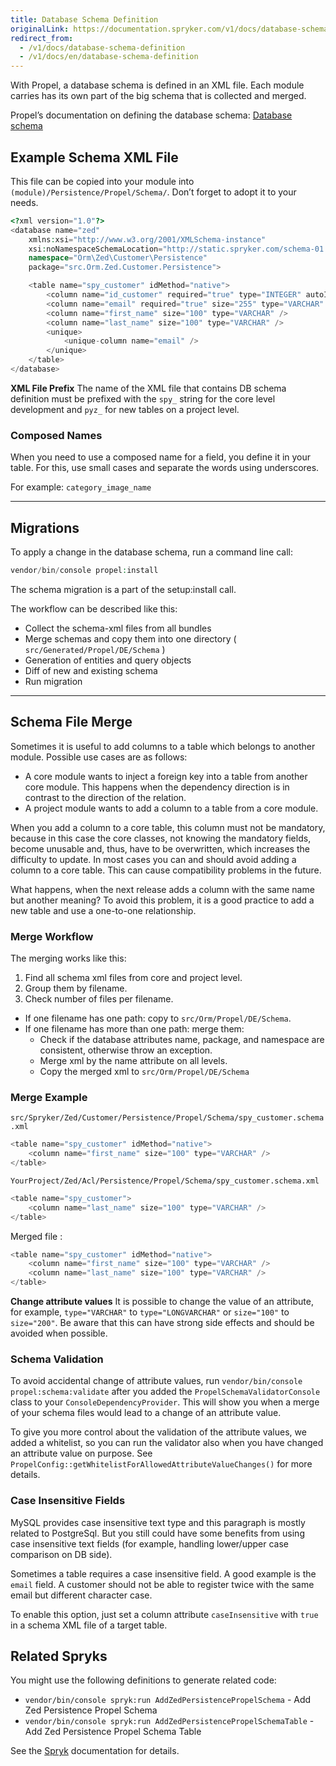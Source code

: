 ```yaml
---
title: Database Schema Definition
originalLink: https://documentation.spryker.com/v1/docs/database-schema-definition
redirect_from:
  - /v1/docs/database-schema-definition
  - /v1/docs/en/database-schema-definition
---
```


With Propel, a database schema is defined in an XML file. Each module carries has its own part of the big schema that is collected and merged.

Propel’s documentation on defining the database schema: [Database schema](http://propelorm.org/documentation/reference/schema.html)

## Example Schema XML File

This file can be copied into your module into `(module)/Persistence/Propel/Schema/`. Don’t forget to adopt it to your needs.

```php
<?xml version="1.0"?>
<database name="zed"
    xmlns:xsi="http://www.w3.org/2001/XMLSchema-instance"
    xsi:noNamespaceSchemaLocation="http://static.spryker.com/schema-01.xsd"
    namespace="Orm\Zed\Customer\Persistence"
    package="src.Orm.Zed.Customer.Persistence">

    <table name="spy_customer" idMethod="native">
        <column name="id_customer" required="true" type="INTEGER" autoIncrement="true" primaryKey="true" />
        <column name="email" required="true" size="255" type="VARCHAR" />
        <column name="first_name" size="100" type="VARCHAR" />
        <column name="last_name" size="100" type="VARCHAR" />
        <unique>
            <unique-column name="email" />
        </unique>
    </table>
</database>
```

**XML File Prefix** 
The name of the XML file that contains DB schema definition must be prefixed with the `spy_` string for the core level development and `pyz_` for new tables on a project level.

### Composed Names

When you need to use a composed name for a field, you define it in your table. For this, use small cases and separate the words using underscores.

For example: `category_image_name`

------

## Migrations

To apply a change in the database schema, run a command line call:

```php
vendor/bin/console propel:install
```

The schema migration is a part of the setup:install call.

The workflow can be described like this:

* Collect the schema-xml files from all bundles
* Merge schemas and copy them into one directory ( `src/Generated/Propel/DE/Schema` )
* Generation of entities and query objects
* Diff of new and existing schema
* Run migration

------

## Schema File Merge

Sometimes it is useful to add columns to a table which belongs to another module. Possible use cases are as follows:

* A core module wants to inject a foreign key into a table from another core module. This happens when the dependency direction is in contrast to the direction of the relation.
* A project module wants to add a column to a table from a core module.

When you add a column to a core table, this column must not be mandatory, because in this case the core classes, not knowing the mandatory fields, become unusable and, thus, have to be overwritten, which increases the difficulty to update. In most cases you can and should avoid adding a column to a core table. This can cause compatibility problems in the future. 

What happens, when the next release adds a column with the same name but another meaning? To avoid this problem, it is a good practice to add a new table and use a one-to-one relationship.

### Merge Workflow

The merging works like this:

1. Find all schema xml files from core and project level.
2. Group them by filename.
3. Check number of files per filename.

* If one filename has one path: copy to `src/Orm/Propel/DE/Schema`.
* If one filename has more than one path: merge them:
  * Check if the database attributes name, package, and namespace are consistent, otherwise throw an exception.
  * Merge xml by the name attribute on all levels.
  * Copy the merged xml to `src/Orm/Propel/DE/Schema`

### Merge Example

`src/Spryker/Zed/Customer/Persistence/Propel/Schema/spy_customer.schema.xml`

```php
<table name="spy_customer" idMethod="native">
    <column name="first_name" size="100" type="VARCHAR" />
</table>
```

`YourProject/Zed/Acl/Persistence/Propel/Schema/spy_customer.schema.xml`

```php
<table name="spy_customer">
    <column name="last_name" size="100" type="VARCHAR" />
</table>
```

Merged file :

```php
<table name="spy_customer" idMethod="native">
    <column name="first_name" size="100" type="VARCHAR" />
    <column name="last_name" size="100" type="VARCHAR" />
</table>
```

**Change attribute values** 
It is possible to change the value of an attribute, for example, `type="VARCHAR"` to `type="LONGVARCHAR"` or `size="100"` to `size="200"`. Be aware that this can have strong side effects and should be avoided when possible.

### Schema Validation

To avoid accidental change of attribute values, run `vendor/bin/console propel:schema:validate` after you added the `PropelSchemaValidatorConsole` class to your `ConsoleDependencyProvider`. This will show you when a merge of your schema files would lead to a change of an attribute value.

To give you more control about the validation of the attribute values, we added a whitelist, so you can run the validator also when you have changed an attribute value on purpose. See `PropelConfig::getWhitelistForAllowedAttributeValueChanges()` for more details.

### Case Insensitive Fields

MySQL provides case insensitive text type and this paragraph is mostly related to PostgreSql. But you still could have some benefits from using case insensitive text fields (for example, handling lower/upper case comparison on DB side).

Sometimes a table requires a case insensitive field. A good example is the `email` field. A customer should not be able to register twice with the same email but different character case.

To enable this option, just set a column attribute `caseInsensitive` with `true` in a schema XML file of a target table.

## Related Spryks

You might use the following definitions to generate related code:

* `vendor/bin/console spryk:run AddZedPersistencePropelSchema` - Add Zed Persistence Propel Schema
* `vendor/bin/console spryk:run AddZedPersistencePropelSchemaTable` - Add Zed Persistence Propel Schema Table

See the [Spryk](https://documentation.spryker.com/v1/docs/spryk-201903) documentation for details.
